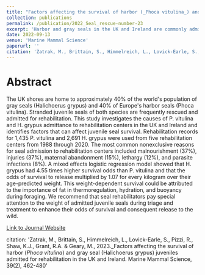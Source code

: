 ```yaml
---
title: "Factors affecting the survival of harbor (_Phoca vitulina_) and gray seal (Halichoerus grypus) juveniles admitted for rehabilitation in the UK and Ireland"
collection: publications
permalink: /publication/2022_Seal_rescue-number-23
excerpt: 'Harbor and gray seals in the UK and Ireland are commonly admitted for rehabilitation due to malnourishment, injuries and maternal abandonment. Heavier seals are more likely to survive and be released, showing how important fat is to seals'
date: 2022-09-13
venue: 'Marine Mammal Science'
paperurl: ''
citation: 'Zatrak, M., Brittain, S., Himmelreich, L., Lovick-Earle, S., Pizzi, R., Shaw, K.J., Grant, R.A. & Geary, M., 2023._Factors affecting the survival of harbor (_Phoca vitulina_) and gray seal (_Halichoerus grypus_) juveniles admitted for rehabilitation in the UK and Ireland. Marine Mammal Science, 39(2), 462-480 '
---
```

# Abstract

The UK shores are home to approximately 40% of the world's population of gray seals (Halichoerus grypus) and 40% of Europe's harbor seals (Phoca vitulina). Stranded juvenile seals of both species are frequently rescued and admitted for rehabilitation. This study investigates the causes of P. vitulina and H. grypus admittance to rehabilitation centers in the UK and Ireland and identifies factors that can affect juvenile seal survival. Rehabilitation records for 1,435 P. vitulina and 2,691 H. grypus were used from five rehabilitation centers from 1988 through 2020. The most common nonexclusive reasons for seal admission to rehabilitation centers included malnourishment (37%), injuries (37%), maternal abandonment (15%), lethargy (12%), and parasite infections (8%). A mixed effects logistic regression model showed that H. grypus had 4.55 times higher survival odds than P. vitulina and that the odds of survival to release multiplied by 1.07 for every kilogram over their age-predicted weight. This weight-dependent survival could be attributed to the importance of fat in thermoregulation, hydration, and buoyancy during foraging. We recommend that seal rehabilitators pay special attention to the weight of admitted juvenile seals during triage and treatment to enhance their odds of survival and consequent release to the wild.

[Link to Journal Website](https://onlinelibrary.wiley.com/doi/full/10.1111/mms.12983)

citation: 'Zatrak, M., Brittain, S., Himmelreich, L., Lovick-Earle, S., Pizzi, R., Shaw, K.J., Grant, R.A. & Geary, M., 2023._Factors affecting the survival of harbor (_Phoca vitulina_) and gray seal (Halichoerus grypus) juveniles admitted for rehabilitation in the UK and Ireland. Marine Mammal Science, 39(2), 462-480'
